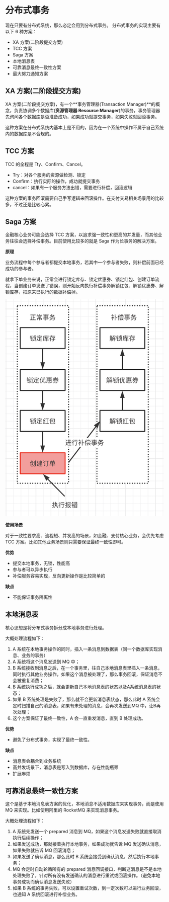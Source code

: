 # 分布式事务
现在只要有分布式系统，那么必定会用到分布式事务。
分布式事务的实现主要有以下 6 种方案：
- XA 方案(二阶段提交方案)
- TCC 方案
- Saga 方案
- 本地消息表
- 可靠消息最终一致性方案
- 最大努力通知方案


## XA 方案(二阶段提交方案)

XA 方案(二阶段提交方案)，有一个**事务管理器(Transaction Manager)**的概念，负责协调多个数据库(**资源管理器 Resource Manager**)的事务，事务管理器先询问各个数据库是否准备成功，如果成功就提交事务，如果失败就回滚事务。

这种方案在分布式系统内基本上是不用的，因为在一个系统中操作不属于自己系统内的数据库是不合规的。

## TCC 方案

TCC 的全程是 Tty、Confirm、Cancel。

- Try：对各个服务的资源做检测、锁定
- Confirm：执行实际的操作，成功就提交事务
- cancel：如果有一个服务方法出错，需要进行补偿，回滚逻辑



这种方案的事务回滚需要自己手写逻辑来回滚操作。在支付交易相关场景用的比较多，不过还是比较心累。

## Saga 方案

金融核心业务可能会选择 TCC 方案，以追求强一致性和更高的并发量，而其他业务往往会选择补偿事务。目前使用比较多的就是 Saga 作为长事务的解决方案。

**原理**

业务流程中每个参与者都提交本地事务，若其中一个参与者失败，则补偿前面已经成功的参与者。

就拿下单业务来说，正常会进行锁定库存、锁定优惠券、锁定红包、创建订单流程，当创建订单发送了错误，则开始反向执行补偿事务解锁红包、解锁优惠券、解锁库存，把原来已执行的数据补偿掉。

![](image/tx-1.png ':size=20%')



**使用场景**

对于一致性要求高、流程短、并发高的场景，如金融、支付核心业务，会优先考虑 TCC 方案。比如其他业务场景则只需要保证最终一致性即可。

**优势**

- 提交本地事务，无锁，性能高
- 参与者可以异步执行
- 补偿服务容易实现，反向更新操作是比较简单的

**缺点**

- 不能保证事务隔离性

## 本地消息表

核心思想是将分布式事务拆分成本地事务进行处理。

大概处理流程如下：

1. A 系统在本地事务操作的同时，插入一条消息到数据表（同一个数据库实现消息、业务的事务）
2. A 系统将这个消息发送到 MQ 中；
3. B 系统接收到消息之后，在一个事务里，往自己本地消息表里插入一条消息，同时执行其他业务操作，如果这个消息被处理了，那么事务回滚，保证消息不会被重复消费；
4. B 系统执行成功之后，就会更新自己本地消息表的状态以及A系统消息表的状态；
5. 如果 B 系统处理是失败了，那么就不会更新消息表状态，那么此时 A 系统会定时扫描自己的消息表，如果有未处理的消息，会再次发送到MQ 中，让B再次处理；
6. 这个方案保证了最终一致性，A 会一直重发消息，直到 B 处理成功。



**优势**

- 避免了分布式事务，实现了最终一致性。

**缺点**

- 消息表会耦合到业务系统
- 高并发场景下，消息表是写入到数据库，存在性能瓶颈
- 扩展麻烦



## 可靠消息最终一致性方案

这个是基于本地消息表方案的优化，本地消息不适用数据库来实现事务，而是使用 MQ 来实现。比如使用阿里的 RocketMQ 来实现消息事务。

大概处理流程如下：

1. A 系统先发送一个 prepared 消息到 MQ，如果这个消息发送失败就直接取消执行后续操作；
2. 如果发送成功，那就接着执行本地事务，如果成功就告诉 MQ 发送确认消息，如果失败就告诉 MQ 回滚消息；
3. 如果发送了确认消息，那么此时 B 系统会接受到确认消息，然后执行本地事务；
4. MQ 会定时自动轮循所有的 prepared 消息回调接口，判断这消息是不是本地处理失败了，针对所有没有发送确认的消息进行重试或回滚操作。（避免本地事务成功而确认消息发送失败）
5. 如果 B 系统的事务失败，可以设置重试次数，到一定次数可以进行业务回滚，也通知 A 系统回滚进行补偿业务。










